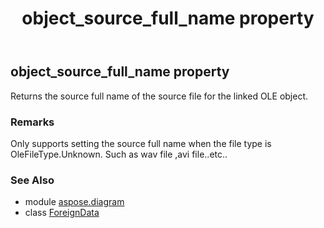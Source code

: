 ﻿---
title: object_source_full_name property
second_title: Aspose.Diagram for Python via .NET API References
description: 
type: docs
weight: 130
url: /python-net/aspose.diagram/foreigndata/object_source_full_name/
is_root: false
---

## object_source_full_name property


Returns the source full name of the source file for the linked OLE object.
### Remarks 


Only supports setting the source full name when the file type is OleFileType.Unknown.
Such as wav file ,avi file..etc..

### See Also
* module [aspose.diagram](../../)
* class [ForeignData](/diagram/python-net/aspose.diagram/foreigndata)
